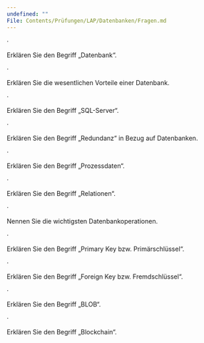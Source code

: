 ```yaml
---
undefined: ""
File: Contents/Prüfungen/LAP/Datenbanken/Fragen.md
---
```



·

Erklären Sie den Begriff „Datenbank“.

·

Erklären Sie die wesentlichen Vorteile einer Datenbank.

·

Erklären Sie den Begriff „SQL-Server“.

·

Erklären Sie den Begriff „Redundanz“ in Bezug auf Datenbanken.

·

Erklären Sie den Begriff „Prozessdaten“.

·

Erklären Sie den Begriff „Relationen“.

·

Nennen Sie die wichtigsten Datenbankoperationen.

·

Erklären Sie den Begriff „Primary Key bzw. Primärschlüssel“.

·

Erklären Sie den Begriff „Foreign Key bzw. Fremdschlüssel“.

·

Erklären Sie den Begriff „BLOB“.

·

Erklären Sie den Begriff „Blockchain“.
